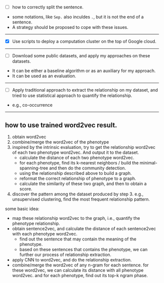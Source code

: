 - [ ] how to correctly split the sentence.

* some notations, like `Sep.` also inculdes `.`, but it is not the end of a sentence.
* A strategy should be proposed to cope with these issues.

---

- [x] Use scripts to deploy a computation cluster on the top of Google cloud.

---

- [ ] Download some public datasets, and apply my approaches on these datasets.

* It can be either a baseline algorithm or as an auxiliary for my approach.
* It can be used as an evaluation.

---

- [ ] Apply traditional approach to extract the relationship on my dataset, and tried to use statistical approach to quantify the relationship.

* e.g., co-occurrence

---

## how to use trained word2vec result.
1. obtain word2vec
2. combine/merge the word2vec of the phenotype
3. inspired by the intrinsic evaluation, try to get the relationship word2vec of each two phenotype word2vec. And output it to the dataset.
    * calculate the distance of each two phenotype word2vec.
    * for each phenotype, find its k-nearest neighbors / build the minimal-spanning-tree and then do the community detection.
    * using the relationship described above to build a graph.
    * reformat the correct relationship of phenotype to a graph.
    * calculate the similarity of these two graph, and then to obtain a score.
4. discover the pattern among the dataset produced by step 3. e.g., unsupervised clustering, find the most frequent relationship pattern.

some basic idea:

* map these relationship word2vec to the graph, i.e., quantify the phenotype relationship.
* obtain sentence2vec, and calculate the distance of each sentence2vec with each phenotype word2vec.
    * find out the sentence that may contain the meaning of the phenotype.
    * based on these sentences that contains the phenotype, we can further our process of relationship extraction.
* apply CNN to word2vec, and do the relationship extraction.
* combine/merge the word2vec of any n-gram for each sentence. for these word2vec, we can calculate its distance with all phenotype word2vec. and for each phenotype, find out its top-k ngram phase.

